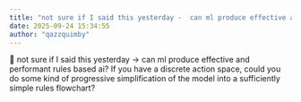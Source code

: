 ```yaml
---
title: "not sure if I said this yesterday -  can ml produce effective and performant rules"
date: 2025-09-24 15:34:55
author: "qazzquimby"
---
```


💭 not sure if I said this yesterday -> can ml produce effective and performant rules based ai? If you have a discrete action space, could you do some kind of progressive simplification of the model into a sufficiently simple rules flowchart?